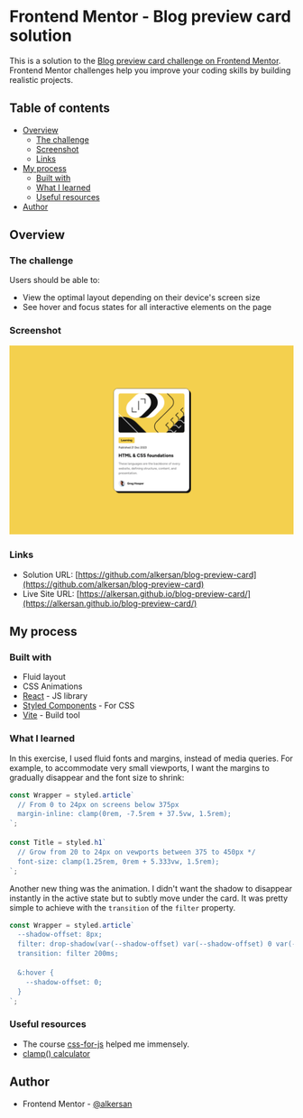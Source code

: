 # Frontend Mentor - Blog preview card solution

This is a solution to the [Blog preview card challenge on Frontend Mentor](https://www.frontendmentor.io/challenges/blog-preview-card-ckPaj01IcS).
Frontend Mentor challenges help you improve your coding skills by building realistic projects.

## Table of contents

- [Overview](#overview)
  - [The challenge](#the-challenge)
  - [Screenshot](#screenshot)
  - [Links](#links)
- [My process](#my-process)
  - [Built with](#built-with)
  - [What I learned](#what-i-learned)
  - [Useful resources](#useful-resources)
- [Author](#author)

## Overview

### The challenge

Users should be able to:

- View the optimal layout depending on their device's screen size
- See hover and focus states for all interactive elements on the page

### Screenshot

![](docs/screenshot-desktop.png)

### Links

- Solution URL: [https://github.com/alkersan/blog-preview-card](https://github.com/alkersan/blog-preview-card)
- Live Site URL: [https://alkersan.github.io/blog-preview-card/](https://alkersan.github.io/blog-preview-card/)

## My process

### Built with

- Fluid layout
- CSS Animations
- [React](https://react.dev) - JS library
- [Styled Components](https://styled-components.com/) - For CSS
- [Vite](https://vitejs.dev) - Build tool

### What I learned
In this exercise, I used fluid fonts and margins, instead of media queries.
For example, to accommodate very small viewports, I want the margins to gradually disappear
and the font size to shrink:
```js
const Wrapper = styled.article`
  // From 0 to 24px on screens below 375px
  margin-inline: clamp(0rem, -7.5rem + 37.5vw, 1.5rem);
`;

const Title = styled.h1`
  // Grow from 20 to 24px on vewports between 375 to 450px */
  font-size: clamp(1.25rem, 0rem + 5.333vw, 1.5rem);
`;
```

Another new thing was the animation. I didn't want the shadow to disappear instantly in the active state
but to subtly move under the card. It was pretty simple to achieve with the `transition` of the `filter` property.
```js
const Wrapper = styled.article`
  --shadow-offset: 8px;
  filter: drop-shadow(var(--shadow-offset) var(--shadow-offset) 0 var(--color-black));
  transition: filter 200ms;
  
  &:hover {
    --shadow-offset: 0;
  }
`;
```

### Useful resources
 - The course [css-for-js](https://css-for-js.dev) helped me immensely.
 - [clamp() calculator](https://chrisburnell.com/clamp-calculator/)   

## Author

- Frontend Mentor - [@alkersan](https://www.frontendmentor.io/profile/alkersan)
